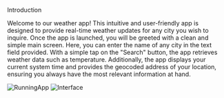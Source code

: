 
Introduction

Welcome to our weather app! This intuitive and user-friendly app is designed to provide real-time weather updates for any city you wish to inquire.
Once the app is launched, you will be greeted with a clean and simple main screen. Here, you can enter the name of any city in the text field provided. With a simple tap on the "Search" button, the app retrieves weather data such as temperature. Additionally, the app displays your current system time and provides the geocoded address of your location, ensuring you always have the most relevant information at hand.

![RunningApp](https://github.com/AshanBuddhimal/SimpleWeatherApp/assets/158718309/5421a11a-de0c-4f02-b6f2-ea3c3b5538ef)
![Interface](https://github.com/AshanBuddhimal/SimpleWeatherApp/assets/158718309/f398173a-e08e-4c6d-a378-c23b78a2997d)
